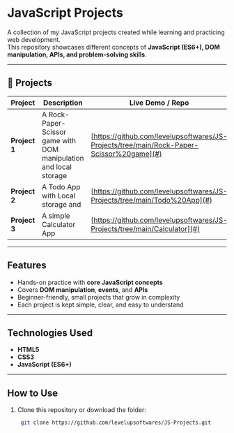 # JavaScript Projects   

A collection of my JavaScript projects created while learning and practicing web development.  
This repository showcases different concepts of **JavaScript (ES6+), DOM manipulation, APIs, and problem-solving skills**.  

---

## 📂 Projects  

| Project | Description | Live Demo / Repo |
|---------|-------------|------------------|
| **Project 1** |  A Rock-Paper-Scissor game with DOM manipulation and local storage  | [https://github.com/levelupsoftwares/JS-Projects/tree/main/Rock-Paper-Scissor%20game](#) |
| **Project 2** | A Todo App with Local storage and  |[https://github.com/levelupsoftwares/JS-Projects/tree/main/Todo%20App](#) |
| **Project 3** | A simple Calculator App  |[https://github.com/levelupsoftwares/JS-Projects/tree/main/Calculator](#) |


  

---

##  Features  

- Hands-on practice with **core JavaScript concepts**  
- Covers **DOM manipulation**, **events**, and **APIs**  
- Beginner-friendly, small projects that grow in complexity  
- Each project is kept simple, clear, and easy to understand  

---

##  Technologies Used  

- **HTML5**  
- **CSS3**  
- **JavaScript (ES6+)**  

---

##  How to Use  

1. Clone this repository or download the folder:  
   ```bash
    git clone https://github.com/levelupsoftwares/JS-Projects.git


